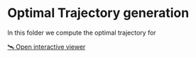 # Optimal Trajectory generation

In this folder we compute the optimal trajectory for 


[🛰️ Open interactive viewer](https://planning-and-control-in-space-cobot.github.io/MISC/PathPlanning/RRT/OptimizedTrajectory.html)

